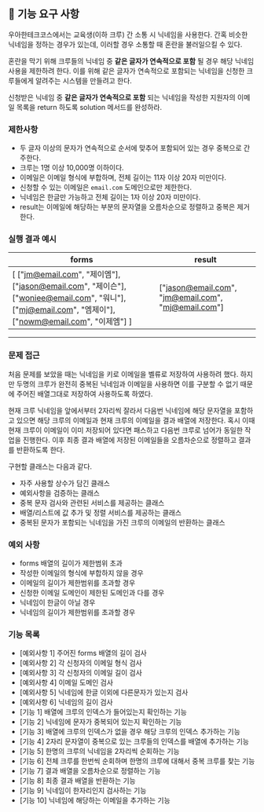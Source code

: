## 🚀 기능 요구 사항

우아한테크코스에서는 교육생(이하 크루) 간 소통 시 닉네임을 사용한다. 간혹 비슷한 닉네임을 정하는 경우가 있는데, 이러할 경우 소통할 때 혼란을 불러일으킬 수 있다.

혼란을 막기 위해 크루들의 닉네임 중 **같은 글자가 연속적으로 포함** 될 경우 해당 닉네임 사용을 제한하려 한다. 이를 위해 같은 글자가 연속적으로 포함되는 닉네임을 신청한 크루들에게 알려주는 시스템을 만들려고 한다.


신청받은 닉네임 중 **같은 글자가 연속적으로 포함** 되는 닉네임을 작성한 지원자의 이메일 목록을 return 하도록 solution 메서드를 완성하라.

### 제한사항

- 두 글자 이상의 문자가 연속적으로 순서에 맞추어 포함되어 있는 경우 중복으로 간주한다.
- 크루는 1명 이상 10,000명 이하이다.
- 이메일은 이메일 형식에 부합하며, 전체 길이는 11자 이상 20자 미만이다.
- 신청할 수 있는 이메일은 `email.com` 도메인으로만 제한한다.
- 닉네임은 한글만 가능하고 전체 길이는 1자 이상 20자 미만이다.
- result는 이메일에 해당하는 부분의 문자열을 오름차순으로 정렬하고 중복은 제거한다.

### 실행 결과 예시

| forms | result |
| --- | --- |
| [ ["jm@email.com", "제이엠"], ["jason@email.com", "제이슨"], ["woniee@email.com", "워니"], ["mj@email.com", "엠제이"], ["nowm@email.com", "이제엠"] ] | ["jason@email.com", "jm@email.com", "mj@email.com"] |

---

### 문제 접근
처음 문제를 보았을 때는 닉네임을 키로 이메일을 벨류로 저장하여 사용하려 했다. 하지만 두명의 크루가 완전히 중복된 닉네임과 이메일을 사용하면 이를 구분할 수 없기 때문에 주어진 배열그대로 저장하여 사용하도록 하였다.

현재 크루 닉네임을 앞에서부터 2자리씩 잘라서 다음번 닉네임에 해당 문자열을 포함하고 있으면 해당 크루의 이메일과 현재 크루의 이메일을 결과 배열에 저장한다. 혹시 이때 현재 크루이 이메일이 이미 저장되어 있다면 패스하고 다음번 크루로 넘어가 동일한 작업을 진행한다. 이후 최종 결과 배열에 저장된 이메일들을 오름차순으로 정렬하고 결과를 반환하도록 한다.

구현할 클래스는 다음과 같다.
+ 자주 사용할 상수가 담긴 클래스
+ 예외사항을 검증하는 클래스
+ 중복 문자 검사와 관련된 서비스를 제공하는 클래스
+ 배열/리스트에 값 추가 및 정렬 서비스를 제공하는 클래스
+ 중복된 문자가 포함되는 닉네임을 가진 크루의 이메일의 반환하는 클래스


### 예외 사항
+ forms 배열의 길이가 제한범위 초과
+ 작성한 이메일의 형식에 부합하지 않을 경우
+ 이메일의 길이가 제한범위를 초과할 경우
+ 신청한 이메일 도메인이 제한된 도메인과 다를 경우
+ 닉네임이 한글이 아닐 경우
+ 닉네임의 길이가 제한범위를 초과할 경우
### 기능 목록
+ [예외사항 1] 주어진 forms 배열의 길이 검사
+ [예외사항 2] 각 신청자의 이메일 형식 검사
+ [예외사항 3] 각 신청자의 이메일 길이 검사
+ [예외사항 4] 이메일 도메인 검사
+ [예외사항 5] 닉네임에 한글 이외에 다른문자가 있는지 검사
+ [예외사항 6] 닉네임의 길이 검사
+ [기능 1] 배열에 크루의 인덱스가 들어있는지 확인하는 기능
+ [기능 2] 닉네임에 문자가 중복되어 있는지 확인하는 기능
+ [기능 3] 배열에 크루의 인덱스가 없을 경우 해당 크루의 인덱스 추가하는 기능
+ [기능 4] 2자리 문자열이 중복으로 있는 크루들의 인덱스를 배열에 추가하는 기능
+ [기능 5] 한명의 크루의 닉네임을 2자리씩 순회하는 기능
+ [기능 6] 전체 크루를 한번씩 순회하며 한명의 크루에 대해서 중복 크루를 찾는 기능
+ [기능 7] 결과 배열을 오름차순으로 정렬하는 기능
+ [기능 8] 최종 결과 배열을 반환하는 기능
+ [기능 9] 닉네임이 한자리인지 검사하는 기능
+ [기능 10] 닉네임에 해당하는 이메일을 추가하는 기능
